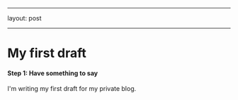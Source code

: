 ---
layout: post
___

# My first draft

####  Step 1: Have something to say

I'm writing my first draft for my private blog.  
